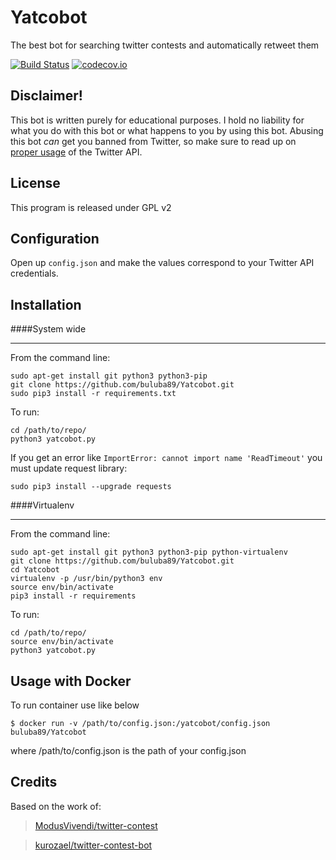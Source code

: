 # Yatcobot
The best bot for searching twitter contests and automatically retweet them


[![Build Status](https://travis-ci.org/buluba89/Yatcobot.svg)](https://travis-ci.org/buluba89/Yatcbot)
[![codecov.io](http://codecov.io/github/buluba89/Yatcobot/coverage.svg?branch=master)](http://codecov.io/github/buluba89/Yatcobot?branch=master)


Disclaimer!
------------

This bot is written purely for educational purposes. I hold no liability for what you do with this bot or what happens to you by using this bot. Abusing this bot *can* get you banned from Twitter, so make sure to read up on [proper usage](https://support.twitter.com/articles/76915-automation-rules-and-best-practices) of the Twitter API.

License
------------

This program is released under GPL v2


Configuration
------------

Open up `config.json` and make the values correspond to your Twitter API credentials.

Installation
------------

####System wide
___

From the command line:
```
sudo apt-get install git python3 python3-pip
git clone https://github.com/buluba89/Yatcobot.git
sudo pip3 install -r requirements.txt

```
To run:
```
cd /path/to/repo/
python3 yatcobot.py
```
If you get an error like `ImportError: cannot import name 'ReadTimeout'`
you must update request library:
```
sudo pip3 install --upgrade requests
```


####Virtualenv
___

From the command line:
```
sudo apt-get install git python3 python3-pip python-virtualenv
git clone https://github.com/buluba89/Yatcobot.git
cd Yatcobot
virtualenv -p /usr/bin/python3 env
source env/bin/activate
pip3 install -r requirements
```
To run:
```
cd /path/to/repo/
source env/bin/activate
python3 yatcobot.py
```

## Usage with Docker

To run container use like below

    $ docker run -v /path/to/config.json:/yatcobot/config.json buluba89/Yatcobot

where /path/to/config.json is the path of your config.json



Credits
-----------
Based on the work of:
>[ModusVivendi/twitter-contest](https://github.com/ModusVivendi/twitter-contest)


>[kurozael/twitter-contest-bot](https://github.com/kurozael/twitter-contest-bot)
